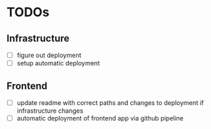 # TODOs

## Infrastructure

- [ ] figure out deployment
- [ ] setup automatic deployment

## Frontend

- [ ] update readme with correct paths and changes to deployment if infrastructure changes
- [ ] automatic deployment of frontend app via github pipeline
